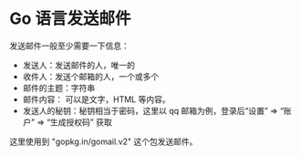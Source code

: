 # Go 语言发送邮件

发送邮件一般至少需要一下信息：

- 发送人：发送邮件的人，唯一的
- 收件人：发送个邮箱的人，一个或多个
- 邮件的主题：字符串
- 邮件内容： 可以是文字，HTML 等内容。
- 发送人的秘钥：秘钥相当于密码，这里以 qq 邮箱为例，登录后“设置” => “账户” => “生成授权码” 获取

这里使用到 "gopkg.in/gomail.v2" 这个包发送邮件。

